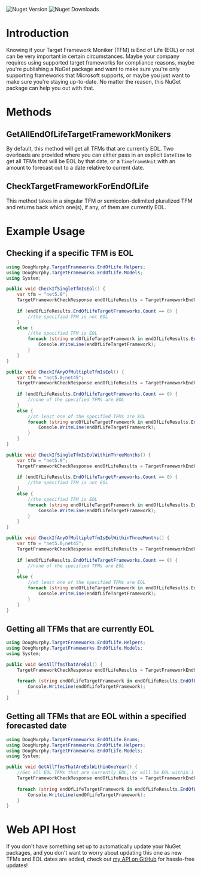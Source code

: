 ![Nuget Version](https://img.shields.io/nuget/v/DougMurphy.TargetFrameworks.EndOfLife?label=nuget.org)
![Nuget Downloads](https://img.shields.io/nuget/dt/DougMurphy.TargetFrameworks.EndOfLife)

# Introduction

Knowing if your Target Framework Moniker (TFM) is End of Life (EOL) or not can be very important in certain circumstances.
Maybe your company requires using supported target frameworks for compliance reasons, maybe you're publishing a NuGet package and want to make sure you're only supporting frameworks that Microsoft supports, or maybe you just want to make sure you're staying up-to-date.
No matter the reason, this NuGet package can help you out with that.

# Methods

## GetAllEndOfLifeTargetFrameworkMonikers
By default, this method will get all TFMs that are currently EOL. Two overloads are provided where you can either pass in an explicit `DateTime` to get all TFMs that will be EOL by that date, or a `TimeframeUnit` with an amount to forecast out to a date relative to current date.

## CheckTargetFrameworkForEndOfLife
This method takes in a singular TFM or semicolon-delimited pluralized TFM and returns back which one(s), if any, of them are currently EOL.

# Example Usage

## Checking if a specific TFM is EOL
```c#
using DougMurphy.TargetFrameworks.EndOfLife.Helpers;
using DougMurphy.TargetFrameworks.EndOfLife.Models;
using System;

public void CheckIfSingleTfmIsEol() {
    var tfm = "net5.0";
    TargetFrameworkCheckResponse endOfLifeResults = TargetFrameworkEndOfLifeHelper.CheckTargetFrameworkForEndOfLife(tfm);
    
    if (endOfLifeResults.EndOfLifeTargetFrameworks.Count == 0) {
        //the specified TFM is not EOL
    }
    else {
        //the specified TFM is EOL
        foreach (string endOfLifeTargetFramework in endOfLifeResults.EndOfLifeTargetFrameworks) {
            Console.WriteLine(endOfLifeTargetFramework);
        }
    }
}

public void CheckIfAnyOfMultipleTfmIsEol() {
    var tfm = "net5.0;net45";
    TargetFrameworkCheckResponse endOfLifeResults = TargetFrameworkEndOfLifeHelper.CheckTargetFrameworkForEndOfLife(tfm);
    
    if (endOfLifeResults.EndOfLifeTargetFrameworks.Count == 0) {
        //none of the specified TFMs are EOL
    }
    else {
        //at least one of the specified TFMs are EOL
        foreach (string endOfLifeTargetFramework in endOfLifeResults.EndOfLifeTargetFrameworks) {
            Console.WriteLine(endOfLifeTargetFramework);
        }
    }
}

public void CheckIfSingleTfmIsEolWithinThreeMonths() {
    var tfm = "net5.0";
    TargetFrameworkCheckResponse endOfLifeResults = TargetFrameworkEndOfLifeHelper.CheckTargetFrameworkForEndOfLife(tfm, TimeframeUnit.Month, 3);
    
    if (endOfLifeResults.EndOfLifeTargetFrameworks.Count == 0) {
        //the specified TFM is not EOL
    }
    else {
        //the specified TFM is EOL
        foreach (string endOfLifeTargetFramework in endOfLifeResults.EndOfLifeTargetFrameworks) {
            Console.WriteLine(endOfLifeTargetFramework);
        }
    }
}

public void CheckIfAnyOfMultipleTfmIsEolWithinThreeMonths() {
    var tfm = "net5.0;net45";
    TargetFrameworkCheckResponse endOfLifeResults = TargetFrameworkEndOfLifeHelper.CheckTargetFrameworkForEndOfLife(tfm, TimeframeUnit.Month, 3);
    
    if (endOfLifeResults.EndOfLifeTargetFrameworks.Count == 0) {
        //none of the specified TFMs are EOL
    }
    else {
        //at least one of the specified TFMs are EOL
        foreach (string endOfLifeTargetFramework in endOfLifeResults.EndOfLifeTargetFrameworks) {
            Console.WriteLine(endOfLifeTargetFramework);
        }
    }
}
```

## Getting all TFMs that are currently EOL
```c#
using DougMurphy.TargetFrameworks.EndOfLife.Helpers;
using DougMurphy.TargetFrameworks.EndOfLife.Models;
using System;

public void GetAllTfmsThatAreEol() {
    TargetFrameworkCheckResponse endOfLifeResults = TargetFrameworkEndOfLifeHelper.GetAllEndOfLifeTargetFrameworkMonikers();
    
    foreach (string endOfLifeTargetFramework in endOfLifeResults.EndOfLifeTargetFrameworks) {
        Console.WriteLine(endOfLifeTargetFramework);
    }
}
```

## Getting all TFMs that are EOL within a specified forecasted date
```c#
using DougMurphy.TargetFrameworks.EndOfLife.Enums;
using DougMurphy.TargetFrameworks.EndOfLife.Helpers;
using DougMurphy.TargetFrameworks.EndOfLife.Models;
using System;

public void GetAllTfmsThatAreEolWithinOneYear() {
    //Get all EOL TFMs that are currently EOL, or will be EOL within 1 year of current date.
    TargetFrameworkCheckResponse endOfLifeResults = TargetFrameworkEndOfLifeHelper.GetAllEndOfLifeTargetFrameworkMonikers(TimeframeUnit.Year, 1);
        
    foreach (string endOfLifeTargetFramework in endOfLifeResults.EndOfLifeTargetFrameworks) {
        Console.WriteLine(endOfLifeTargetFramework);
    }
}
```

# Web API Host
If you don't have something set up to automatically update your NuGet packages, and you don't want to worry about updating this one as new TFMs and EOL dates are added, check out [my API on GitHub](https://github.com/Doug-Murphy/EndOfLifeApi) for hassle-free updates!